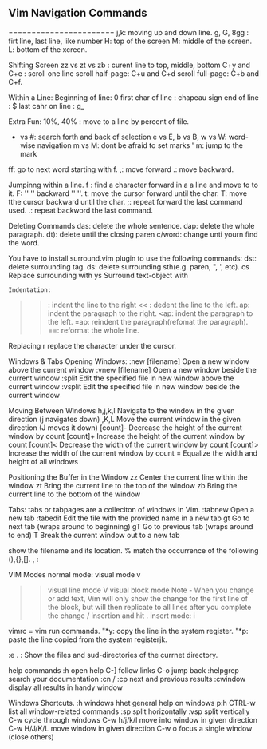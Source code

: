 ## Vim Navigation Commands
=======================
j,k: moving up and down line.
g, G, 8gg : firt line, last line, like number 
H: top of the screen
M: middle of the screen.
L: bottom of the xcreen.

Shifting Screen 
zz vs zt vs zb : curent line to top, middle, bottom
C+y and C+e : scroll one line 
scroll half-page: C+u and C+d
scroll full-page: C+b and C+f. 


Within a Line:
Beginning of line: 0 
first char of line : chapeau sign
end of line : $ 
last cahr on line : g_

Extra Fun:
10%, 40% : move to a line by percent of file.
* vs #: search forth and back of selection 
e vs E, b vs B, w vs W: word-wise navigation
m vs M: dont be afraid to set marks
' m: jump to the mark

ff: go to next word starting with f.
,: move forward
.: move backward.

Jumpinng within a line.
f<char> : find a character forward in a a line and move to to it.
F<char>: '' '' backward '' ''. 
t<char>: move the cursor forward until the char.
T<char>: move tthe cursor backward until the char. 
;: repeat forward the last command used. 
.: repeat backword the last command.



Deleting Commands
das: delete the whole sentence.
dap: delete the whole paragraph.
dt): delete until the closing paren
c/word: change unti yourn find the word. 

You have to install surround.vim plugin to use the following commands:
dst: delete surrounding tag. 
ds<sth>: delete surrounding sth(e.g. paren, ", ', etc).
cs<char><newchar>	Replace surrounding <character> with <new character>
ys<txt-obj><char>	Surround text-object with <character>

	Indentation:
>> : indent the line to the right 
<< : dedent the line to the left. 
>ap: indent the paragraph to the right.
<ap: indent the paragraph to the left.
=ap: reindent the paragraph(refomat the paragraph).
==: reformat the whole line.

Replacing
r<char> replace the character under the cursor. 


Windows & Tabs
Opening Windows:
:new [filename]	        Open a new window above the current window
:vnew [filename]	Open a new window beside the current window
:split <filename>	Edit the specified file in new window above the current window
:vsplit <filename>	Edit the specified file in new window beside the current window

Moving Between Windows
<C-w>h,j,k,l	Navigate to the window in the given direction (<C-w>j navigates down)
,K,L	Move the current window in the given direction (<C-w>J moves it down)
[count]<C-w>-	Decrease the height of the current window by count
[count]<C-w>+	Increase the height of the current window by count
[count]<C-w><	Decrease the width of the current window by count
[count]<C-w>>	Increase the width of the current window by count
<C-w>=   	Equalize the width and height of all windows

Positioning the Buffer in the Window
zz	Center the current line within the window
zt	Bring the current line to the top of the window
zb	Bring the current line to the bottom of the window

Tabs: tabs or tabpages are a colleciton of windows in Vim. 
:tabnew	                Open a new tab
:tabedit <filename>	Edit the file with the provided name in a new tab
gt	                Go to next tab (wraps around to beginning)
gT                Go to previous tab (wraps around to end)
<C-w>T	                Break the current window out to a new tab


<C-G> show the filename and its location.
% match the occurrence of the following (),{},[].
<C-I>, <C-O>:  

VIM Modes
normal mode: <ESC> 
visual mode v
>> visual line mode  V
>> visual block mode  <C-v> 
Note - When you change or add text, Vim will only show the change for the first line of the block, but will then replicate to all lines after you complete the change / insertion and hit <esc>.
insert mode: i

vimrc = vim run commands.
"*y: copy the line in the system register.
"*p: paste the line copied from the system registerjk.

:e . : Show the files and sud-directories of the currnet directory.


help commands
:h open help
C-] follow links
C-o jump back
:helpgrep search your documentation
:cn / :cp next and previous results
:cwindow display all results in handy window

Windows Shortcuts.
:h windows hhet general help on windows
p:h CTRL-w list all window-related commands
:sp split horizontally
:vsp split vertically
C-w cycle through windows
C-w h/j/k/l move into window in given direction
C-w H/J/K/L move window in given direction
C-w o focus a single window (close others)


